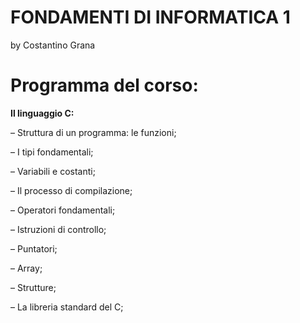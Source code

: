 # FONDAMENTI DI INFORMATICA 1
 
by Costantino Grana
# Programma del corso:
**Il linguaggio C:**

– Struttura di un programma: le funzioni;

– I tipi fondamentali;

– Variabili e costanti;

– Il processo di compilazione;

– Operatori fondamentali;

– Istruzioni di controllo;

– Puntatori;

– Array;

– Strutture;

– La libreria standard del C;
